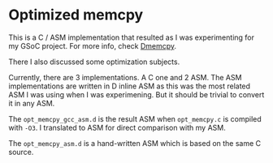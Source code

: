 # Optimized memcpy

This is a C / ASM implementation that resulted as I was experimenting for my GSoC project. For more info,
check [Dmemcpy](https://github.com/baziotis/Dmemcpy).

There I also discussed some optimization subjects.

Currently, there are 3 implementations. A C one and 2 ASM. The ASM implementations are written in D inline ASM as this
was the most related ASM I was using when I was experimening. But it should be trivial to convert it in any ASM.

The `opt_memcpy_gcc_asm.d` is the result ASM when `opt_memcpy.c` is compiled with `-O3`. I translated to ASM for direct
comparison with my ASM.

The `opt_memcpy_asm.d` is a hand-written ASM which is based on the same C source.
